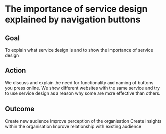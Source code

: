 <!-- Inbox -->

# The importance of service design explained by navigation buttons

## Goal

To explain what service design is and to show the importance of service design

## Action

We discuss and explain the need for functionality and naming of buttons you press online.
We show different websites with the same service and try to use service design as a reason why some are more effective than others.

## Outcome

Create new audience
Improve perception of the organisation
Create insights within the organisation
Improve relationship with existing audience
